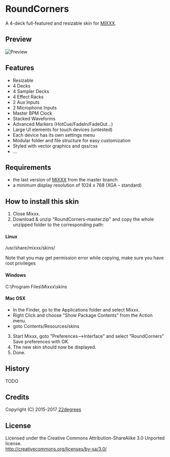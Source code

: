 # RoundCorners
A 4-deck full-featured and resizable skin for [MIXXX](https://github.com/mixxxdj/mixxx).

## Preview
![Preview](https://user-images.githubusercontent.com/1731355/31903926-04d6785e-b82a-11e7-8a9b-e641e325bf76.jpg)

## Features
- Resizable
- 4 Decks
- 4 Sampler Decks
- 4 Effect Racks
- 2 Aux Inputs
- 2 Microphone Inputs
- Master BPM Clock
- Stacked Waveforms
- Advanced Markers (HotCue/FadeIn/FadeOut...)
- Large UI elements for touch devices (untested)
- Each device has its own settings menu
- Modular folder and file structure for easy customization
- Styled with vector graphics and qss/css
- ...

## Requirements
- the last version of [MIXXX](https://github.com/mixxxdj/mixxx) from the master branch
- a minimum display resolution of 1024 x 768 (XGA – standard)

## How to install this skin
1. Close Mixxx.
2. Download & unzip "RoundCorners-master.zip" and copy the whole unzipped folder to the corresponding path:

#### Linux
/usr/share/mixxx/skins/

Note that you may get permission error while copying,
make sure you have root privileges

#### Windows
C:\Program Files\Mixxx\skins

#### Mac OSX
- In the Finder, go to the Applications folder and select Mixxx.
- Right Click and choose "Show Package Contents" from the Action menu.
- goto Contents/Resources/skins


3. Start Mixxx, goto "Preferences-->Interface" and select "RoundCorners"
   Save preferences with OK.
4. The new skin should now be displayed.
5. Done.

## History
TODO

## Credits
Copyright (C) 2015-2017 [22degrees](https://github.com/22degrees)

## License
Licensed under the Creative Commons Attribution-ShareAlike 3.0 Unported license.  
http://creativecommons.org/licenses/by-sa/3.0/
